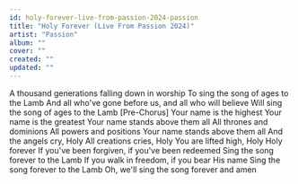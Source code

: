 ```yaml
---
id: holy-forever-live-from-passion-2024-passion
title: "Holy Forever (Live From Passion 2024)"
artist: "Passion"
album: ""
cover: ""
created: ""
updated: ""
---
```


A thousand generations falling down in worship
To sing the song of ages to the Lamb
And all who've gone before us, and all who will believe
Will sing the song of ages to the Lamb
[Pre-Chorus]
Your name is the highest
Your name is the greatest
Your name stands above them all
All thrones and dominions
All powers and positions
Your name stands above them all
And the angels cry, Holy
All creations cries, Holy
You are lifted high, Holy
Holy forever
If you've been forgiven, if you've been redeemеd
Sing the song forever to thе Lamb
If you walk in freedom, if you bear His name
Sing the song forever to the Lamb
Oh, we'll sing the song forever and amen